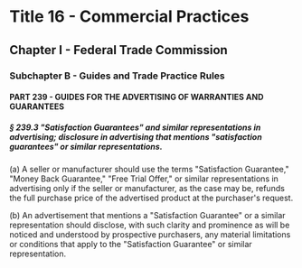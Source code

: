 
# Title 16 - Commercial Practices
## Chapter I - Federal Trade Commission
### Subchapter B - Guides and Trade Practice Rules
#### PART 239 - GUIDES FOR THE ADVERTISING OF WARRANTIES AND GUARANTEES
##### § 239.3 "Satisfaction Guarantees" and similar representations in advertising; disclosure in advertising that mentions "satisfaction guarantees" or similar representations.

(a) A seller or manufacturer should use the terms "Satisfaction Guarantee," "Money Back Guarantee," "Free Trial Offer," or similar representations in advertising only if the seller or manufacturer, as the case may be, refunds the full purchase price of the advertised product at the purchaser's request.

(b) An advertisement that mentions a "Satisfaction Guarantee" or a similar representation should disclose, with such clarity and prominence as will be noticed and understood by prospective purchasers, any material limitations or conditions that apply to the "Satisfaction Guarantee" or similar representation.
